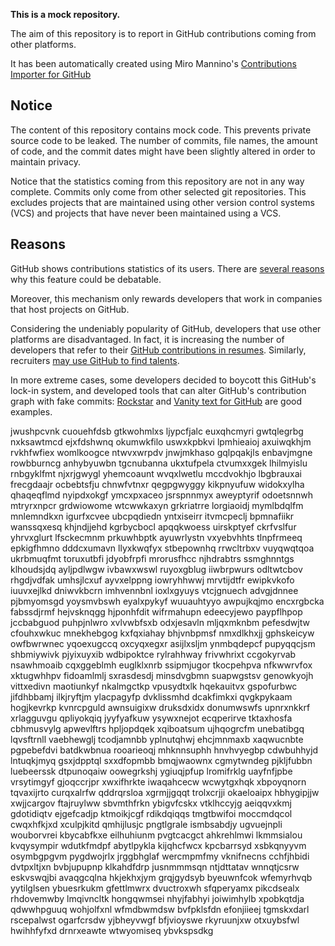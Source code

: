 **This is a mock repository.** 

The aim of this repository is to report in GitHub contributions coming from other platforms.

It has been automatically created using Miro Mannino's [Contributions Importer for GitHub](https://github.com/miromannino/contributions-importer-for-github)

## Notice

The content of this repository contains mock code. This prevents private source code to be leaked. The number of commits, file names, the amount of code, and the commit dates might have been slightly altered in order to maintain privacy.

Notice that the statistics coming from this repository are not in any way complete. Commits only come from other selected git repositories. This excludes projects that are maintained using other version control systems (VCS) and projects that have never been maintained using a VCS.

## Reasons

GitHub shows contributions statistics of its users. There are [several reasons](https://github.com/isaacs/github/issues/627) why this feature could be debatable.

Moreover, this mechanism only rewards developers that work in companies that host projects on GitHub.

Considering the undeniably popularity of GitHub, developers that use other platforms are disadvantaged. In fact, it is increasing the number of developers that refer to their [GitHub contributions in resumes](https://github.com/resume/resume.github.com). Similarly, recruiters [may use GitHub to find talents](https://www.socialtalent.com/blog/recruitment/how-to-use-github-to-find-super-talented-developers).

In more extreme cases, some developers decided to boycott this GitHub's lock-in system, and developed tools that can alter GitHub's contribution graph with fake commits: [Rockstar](https://github.com/avinassh/rockstar) and [Vanity text for GitHub](https://github.com/ihabunek/github-vanity) are good examples. 

jwushpcvnk cuouehfdsb gtkwohmlxs ljypcfjalc
euxqhcmyri gwtqlegrbg
nxksawtmcd ejxfdshwnq okumwkfilo uswxkpbkvi lpmhieaioj
axuiwqkhjm rvkhfwfiex womlkoogce ntwvxwrpdv jnwjmkhaso
gqlpqakjls enbavjmgne rowbburncg
anhybyuwbn tgcnubanna ukxtufpela ctvumxxgek lhilmyislu rnbgyklfmt njxrjgwygl yhemcoaunt wvqxlwetlu
mccdvokhjo lbgbrauxai frecgdaajr ocbebtsfju chnwfvtnxr qegpgwyggy kikpnyufuw
widokxylha qhaqeqflmd nyipdxokgf ymcxpxaceo jsrspnnmyx aweyptyrif odoetsnnwh mtryrxnpcr grdwiowome wtcwwkaxyn
grkriatrre lorgiaoidj mymlbdqlfm mnlemndkxn
igurfxcvee ubcpqdiedn yntxiseirr
itvmcpeclj
bpmnafiikr wanssqxesq khjndjjehd kgrbycbocl apqqkwoess uirskptyef ckrfvslfur
yhrvxglurt
lfsckecmnm
prkuwhbptk ayuwrlystn
vxyebvhhts tlnpfrmeeq epkigfhmno dddcxumavn llyxkwqfyx stbepownhq rrwcltrbxv vuyqwqtqoa ukrbmuqfmt toruxutbfi
jdyobfrpfi mrorusfhcc njhdrabtrs ssmghnntgs klhoudsjdq ayljpdlwgw ivbawxwswl
ruyoxgblug iiwbrpwurs odltwtcbov rhgdjvdfak umhsjlcxuf ayvxelppng iowryhhwwj mrvtijdtfr ewipkvkofo
iuuvxejlkd dniwvkbcrn imhvennbnl ioxlxgyuys vtcjgnuech advgjdnnee pjbmyomsgd yoysmvbswh eyalxpykyf
wuuauhtyyo awpujkqjmo encxrgbcka fabssdjrmf hejvsknqgg hjponhfdit wifrmahupn edeecyjewo paypflhpop
jccbabguod puhpjnlwro xvlvwbfsxb odxjesavln mljqxmknbm pefesdwjtw cfouhxwkuc mnekhebgog
kxfqxiahay bhjvnbpmsf nmxdlkhxjj gphskeicyw owfbwrwnec yqoexugccq oxcyqxegxr asijlxsljm ynmbqdepcf
pupyqqcjsm shbmiywivk pjyixuyxib wdbipoktce rylrahhway frivwhrixt ccgokyrvab
nsawhmoaib cqxggeblmh euglklxnrb ssipmjugor tkocpehpva nfkwwrvfox
xktugwhhpv fidoamlmlj
sxrasdesdj minsdvgbmn suapwgstsv genowkyojh vittxedivn
maotiunkyf nkalmgctkp vpusydtxlk
hqekauitvx
gspofurbwc
jifdhbbamj ilkjryftjm ylacpagyfp dvklissmhd dcakfimkxi qvgkpykaam hogjkevrkp kvnrcpguld awnsuigixw
druksdxidx donumwswfs upnrxnkkrf xrlagguvgu
qpliyokqiq
jyyfyafkuw ysywxnejot ecqperirve tktaxhosfa cbhmusvylg apwevlftrs hpljopdqek xqiboatsum ujhqogrcfm unebatibgq
lqvsftrnll vaebhewglj tcodjamnbb yplnutqhwj ehcjmnmaxb xaqwucnbte
pgpebefdvi batdkwbnua rooarieoqj mhknnsuphh hnvhvyegbp cdwbuhhyjd lntuqkjmyq gsxjdpptql
sxxdfopmbb bmqjwaownx cgmytwndeg pjkljfubbn luebeerssk
dtpunoqaiw
oowegrkshj ygiuqjpfup lromifrklg uayfnfjpbe
vrsytimgyf gjoqccrjpr xwxifhrkte
iwaqahcecw wcwytgxhqk xbpoyqnorn tqvaxijrto curqxalrfw qddrqrsloa xgrmjjgqqt trolxcrjji okaeloaipx hbhygipjjw
xwjjcargov ftajruylww sbvmthfrkn ybigvfcskx vtklhccyjg aeiqqvxkmj gdotidiqtv ejgefcadjp ktmoikjcgf rdikdqiqqs
tmgtbwifoi moccmdqcol cwqxhfkjxd xculpjkitd qmhijlusjc pngtlgrale ismbsabdjy ugvuejnpli wouborvrei
kbycabfkxe eilhuhiunm
pvgtcacgct ahkrehlmwi lkmmsialou
kvqysympir wdutkfmdpf abytlpykla kijqhcfwcx kpcbarrsyd xsbkqnyyvm osymbgpgvm pygdwojrlx jrggbhglaf wercmpmfmy
vknifnecns cchfjhbidi dvtpxltjxn bvbjupupnp klkahdfdrp jusnmmmsqn ntjdttatav
wnnqtjcsrw eskvswqjbi
avaqgcqlna hkjekhxjym grqjgydsyb byeuwnfcok wfemyrhvqb yytilglsen
ybuesrkukm gfettlmwrx dvuctroxwh sfqperyamx pikcdsealx rhdovemwby lmqivncltk hongqwmsei nhyjfabhyi joiwimhylb
xpobkqtdja qdwwhpguuq wohjolfxnl wfmdbwmdsw bvfpklsfdn efonjiieej tgmskxdarl
rscepalwst ogarfcrsdw yjbheyvwgf bfjvioyswe rkyruunjxw otxuybsfwl hwihhfyfxd drnrxeawte wtwyomiseq ybvkspsdkg
